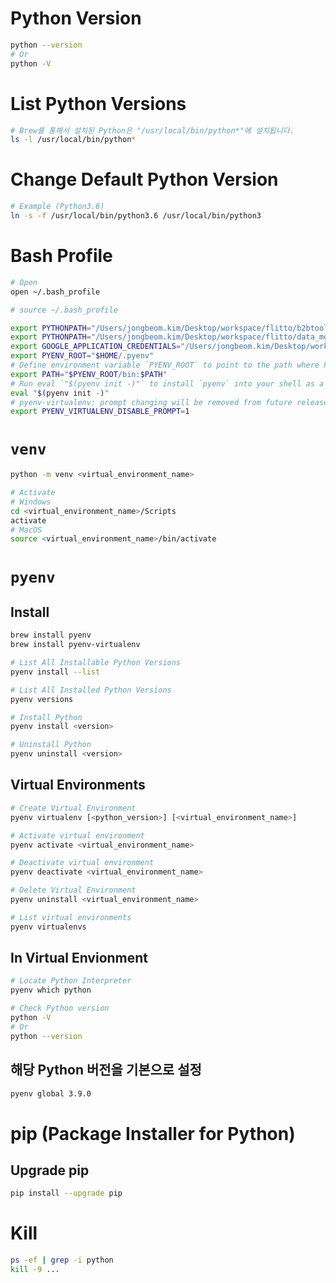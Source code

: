 # Python Version
```sh
python --version
# Or
python -V
```
# List Python Versions
```sh
# Brew를 통해서 설치된 Python은 "/usr/local/bin/python*"에 설치됩니다.
ls -l /usr/local/bin/python*
```
# Change Default Python Version
```sh
# Example (Python3.6)
ln -s -f /usr/local/bin/python3.6 /usr/local/bin/python3
```

# Bash Profile
```sh
# Open
open ~/.bash_profile

# source ~/.bash_profile
```
```sh
export PYTHONPATH="/Users/jongbeom.kim/Desktop/workspace/flitto/b2btools/apps"
export PYTHONPATH="/Users/jongbeom.kim/Desktop/workspace/flitto/data_mgmt/apps"
export GOOGLE_APPLICATION_CREDENTIALS="/Users/jongbeom.kim/Desktop/workspace/Github/Work/flitto-351906-36a591c7de9c.json"
export PYENV_ROOT="$HOME/.pyenv"
# Define environment variable `PYENV_ROOT` to point to the path where Pyenv will store its data. `"$HOME/.pyenv"` is the default. If you installed Pyenv via Git checkout, we recommend to set it to the same location as where you cloned it.
export PATH="$PYENV_ROOT/bin:$PATH"
# Run eval `"$(pyenv init -)"` to install `pyenv` into your shell as a shell function, enable shims and autocompletion
eval "$(pyenv init -)"
# pyenv-virtualenv: prompt changing will be removed from future release. configure `export PYENV_VIRTUALENV_DISABLE_PROMPT=1` to simulate the behavior.
export PYENV_VIRTUALENV_DISABLE_PROMPT=1
```

# `venv`
```sh
python -m venv <virtual_environment_name>

# Activate
# Windows
cd <virtual_environment_name>/Scripts
activate
# MacOS
source <virtual_environment_name>/bin/activate
```

# `pyenv`
## Install
```sh
brew install pyenv
brew install pyenv-virtualenv
```
```sh
# List All Installable Python Versions
pyenv install --list

# List All Installed Python Versions
pyenv versions
```
```sh
# Install Python
pyenv install <version>

# Uninstall Python
pyenv uninstall <version>
```
## Virtual Environments
```sh
# Create Virtual Environment
pyenv virtualenv [<python_version>] [<virtual_environment_name>]

# Activate virtual environment
pyenv activate <virtual_environment_name>

# Deactivate virtual environment
pyenv deactivate <virtual_environment_name>

# Delete Virtual Environment
pyenv uninstall <virtual_environment_name>

# List virtual environments
pyenv virtualenvs
```
## In Virtual Envionment
```sh
# Locate Python Interpreter
pyenv which python

# Check Python version
python -V
# Or
python --version
```
## 해당 Python 버전을 기본으로 설정
```sh
pyenv global 3.9.0
```

# pip (Package Installer for Python)
## Upgrade pip
```sh
pip install --upgrade pip
```

# Kill
```sh
ps -ef | grep -i python
kill -9 ...
```